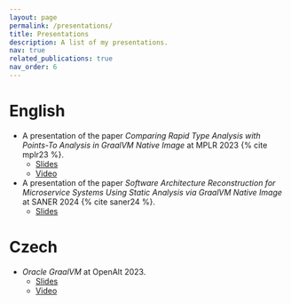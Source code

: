 ```yaml
---
layout: page
permalink: /presentations/
title: Presentations
description: A list of my presentations.
nav: true
related_publications: true
nav_order: 6
---
```


# English
- A presentation of the paper *Comparing Rapid Type Analysis with Points-To Analysis in GraalVM Native Image* at MPLR 2023 {% cite mplr23 %}.
    - [Slides](https://d-kozak.github.io/assets/pdf/slides/mplr23.pdf)
    - [Video](https://youtu.be/yJierMrYF3s?si=6H1eivF97loNt4FD)
- A presentation of the paper *Software Architecture Reconstruction for Microservice Systems Using Static Analysis via GraalVM Native Image* at SANER 2024 {% cite saner24 %}.
    - [Slides](https://d-kozak.github.io/assets/pdf/slides/saner24.pdf)

# Czech
- *Oracle GraalVM* at OpenAlt 2023.
    - [Slides](https://d-kozak.github.io/assets/pdf/slides/openalt23.pdf)
    - [Video](https://youtu.be/tL-1zF87bhQ?si=gPsZd0EKrtSFS72P)

